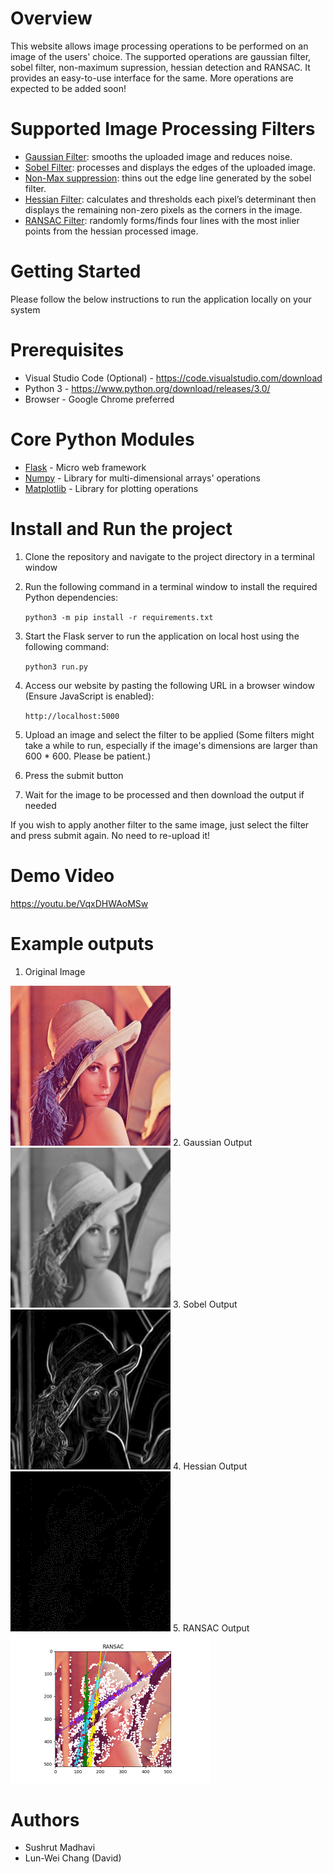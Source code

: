 # Overview
This website allows image processing operations to be performed on an image of the users' choice. The supported operations are gaussian filter, sobel filter, non-maximum supression, hessian detection and RANSAC. It provides an easy-to-use interface for the same. More operations are expected to be added soon!

# Supported Image Processing Filters
* [Gaussian Filter](http://www.justin-liang.com/tutorials/canny/#gaussian): smooths the uploaded image and reduces noise.
* [Sobel Filter](http://www.justin-liang.com/tutorials/canny/#gradient): processes and displays the edges of the uploaded image.
* [Non-Max suppression](http://www.justin-liang.com/tutorials/canny/#suppression): thins out the edge line generated by the sobel filter.
* [Hessian Filter](https://www.khanacademy.org/math/multivariable-calculus/applications-of-multivariable-derivatives/quadratic-approximations/a/the-hessian): calculates and thresholds each pixel’s determinant then displays the remaining non-zero pixels as the corners in the image.
* [RANSAC Filter](https://www.mathworks.com/discovery/ransac.html): randomly forms/finds four lines with the most inlier points from the hessian processed image.

# Getting Started
Please follow the below instructions to run the application locally on your system

# Prerequisites
* Visual Studio Code (Optional) - https://code.visualstudio.com/download
* Python 3 - https://www.python.org/download/releases/3.0/
* Browser - Google Chrome preferred

# Core Python Modules
* [Flask](https://pypi.org/project/Flask/) - Micro web framework
* [Numpy](https://numpy.org/) - Library for multi-dimensional arrays' operations
* [Matplotlib](https://matplotlib.org/) - Library for plotting operations

# Install and Run the project

1. Clone the repository and navigate to the project directory in a terminal window

2. Run the following command in a terminal window to install the required Python dependencies:

    ``` python3 -m pip install -r requirements.txt ```

3. Start the Flask server to run the application on local host using the following command:

    ``` python3 run.py ```
    
4. Access our website by pasting the following URL in a browser window (Ensure JavaScript is enabled):

    ```http://localhost:5000```

5. Upload an image and select the filter to be applied (Some filters might take a while to run, especially if the image's dimensions are larger than 600 * 600. Please be patient.)

6. Press the submit button

7. Wait for the image to be processed and then download the output if needed

If you wish to apply another filter to the same image, just select the filter and press submit again.
No need to re-upload it!

# Demo Video
https://youtu.be/VqxDHWAoMSw

# Example outputs
1. Original Image 

<img src="https://github.com/sushrutm29/EE551-image-processing-website/blob/develop/sample_outputs/original_img.png" width="256" height="256">
2. Gaussian Output 

<img src="https://github.com/sushrutm29/EE551-image-processing-website/blob/develop/sample_outputs/gaussian_img.png" width="256" height="256">
3. Sobel Output 

<img src="https://github.com/sushrutm29/EE551-image-processing-website/blob/develop/sample_outputs/sobel_img.png" width="256" height="256">
4. Hessian Output 

<img src="https://github.com/sushrutm29/EE551-image-processing-website/blob/develop/sample_outputs/hessian_img.png" width="256" height="256"> 
5. RANSAC Output 

<img src="https://github.com/sushrutm29/EE551-image-processing-website/blob/develop/sample_outputs/ransac_img.png" width="320" height="240"> 

# Authors
* Sushrut Madhavi
* Lun-Wei Chang (David)
